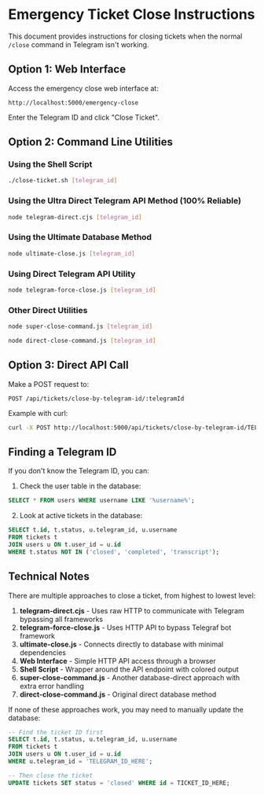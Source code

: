 # Emergency Ticket Close Instructions

This document provides instructions for closing tickets when the normal `/close` command in Telegram isn't working.

## Option 1: Web Interface

Access the emergency close web interface at: 
```
http://localhost:5000/emergency-close
```

Enter the Telegram ID and click "Close Ticket".

## Option 2: Command Line Utilities

### Using the Shell Script
```bash
./close-ticket.sh [telegram_id]
```

### Using the Ultra Direct Telegram API Method (100% Reliable)
```bash
node telegram-direct.cjs [telegram_id]
```

### Using the Ultimate Database Method
```bash
node ultimate-close.js [telegram_id]
```

### Using Direct Telegram API Utility
```bash
node telegram-force-close.js [telegram_id]
```

### Other Direct Utilities
```bash
node super-close-command.js [telegram_id]
```

```bash
node direct-close-command.js [telegram_id]
```

## Option 3: Direct API Call

Make a POST request to:
```
POST /api/tickets/close-by-telegram-id/:telegramId
```

Example with curl:
```bash
curl -X POST http://localhost:5000/api/tickets/close-by-telegram-id/TELEGRAM_ID_HERE
```

## Finding a Telegram ID

If you don't know the Telegram ID, you can:

1. Check the user table in the database:
```sql
SELECT * FROM users WHERE username LIKE '%username%';
```

2. Look at active tickets in the database:
```sql
SELECT t.id, t.status, u.telegram_id, u.username 
FROM tickets t 
JOIN users u ON t.user_id = u.id 
WHERE t.status NOT IN ('closed', 'completed', 'transcript');
```

## Technical Notes

There are multiple approaches to close a ticket, from highest to lowest level:

1. **telegram-direct.cjs** - Uses raw HTTP to communicate with Telegram bypassing all frameworks
2. **telegram-force-close.js** - Uses HTTP API to bypass Telegraf bot framework
3. **ultimate-close.js** - Connects directly to database with minimal dependencies
4. **Web Interface** - Simple HTTP API access through a browser
5. **Shell Script** - Wrapper around the API endpoint with colored output
6. **super-close-command.js** - Another database-direct approach with extra error handling
7. **direct-close-command.js** - Original direct database method

If none of these approaches work, you may need to manually update the database:

```sql
-- Find the ticket ID first
SELECT t.id, t.status, u.telegram_id, u.username 
FROM tickets t 
JOIN users u ON t.user_id = u.id 
WHERE u.telegram_id = 'TELEGRAM_ID_HERE';

-- Then close the ticket
UPDATE tickets SET status = 'closed' WHERE id = TICKET_ID_HERE;
```